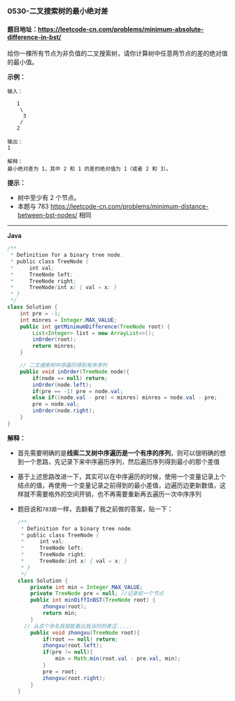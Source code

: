 ### 0530-二叉搜索树的最小绝对差

#### 题目地址：https://leetcode-cn.com/problems/minimum-absolute-difference-in-bst/

给你一棵所有节点为非负值的二叉搜索树，请你计算树中任意两节点的差的绝对值的最小值。

**示例：**

```
输入：

   1
    \
     3
    /
   2

输出：
1

解释：
最小绝对差为 1，其中 2 和 1 的差的绝对值为 1（或者 2 和 3）。
```

**提示：**

- 树中至少有 2 个节点。
- 本题与 783 https://leetcode-cn.com/problems/minimum-distance-between-bst-nodes/ 相同

---

**Java**

``` java
/**
 * Definition for a binary tree node.
 * public class TreeNode {
 *     int val;
 *     TreeNode left;
 *     TreeNode right;
 *     TreeNode(int x) { val = x; }
 * }
 */
class Solution {
    int pre = -1;
    int minres = Integer.MAX_VALUE;
    public int getMinimumDifference(TreeNode root) {
        List<Integer> list = new ArrayList<>();
        inOrder(root);
        return minres;
    }

    // 二叉搜索树中序遍历得到有序序列
    public void inOrder(TreeNode node){
        if(node == null) return;
        inOrder(node.left);
        if(pre == -1) pre = node.val;
        else if((node.val - pre) < minres) minres = node.val - pre;
        pre = node.val;
        inOrder(node.right);
    }
}
```

**解释：**

- 首先需要明确的是**线索二叉树中序遍历是一个有序的序列**，则可以很明确的想到一个思路，先记录下来中序遍历序列，然后遍历序列得到最小的那个差值

- 基于上述思路改进一下，其实可以在中序遍历的时候，使用一个变量记录上个结点的值，再使用一个变量记录之前得到的最小差值，边遍历边更新数值，这样就不需要格外的空间开销，也不再需要重新再去遍历一次中序序列

- 题目说和`783题`一样，去翻看了我之前做的答案，贴一下：

  ``` java
  /**
   * Definition for a binary tree node.
   * public class TreeNode {
   *     int val;
   *     TreeNode left;
   *     TreeNode right;
   *     TreeNode(int x) { val = x; }
   * }
   */
  class Solution {
      private int min = Integer.MAX_VALUE;
      private TreeNode pre = null; //记录前一个节点
      public int minDiffInBST(TreeNode root) {
          zhongxu(root);
          return min;
      }
  	// 从这个命名我就能看出我当时的青涩.....
      public void zhongxu(TreeNode root){
          if(root == null) return;
          zhongxu(root.left);
          if(pre != null){
              min = Math.min(root.val - pre.val, min);
          }
          pre = root;
          zhongxu(root.right);
      }
  }
  ```

  

